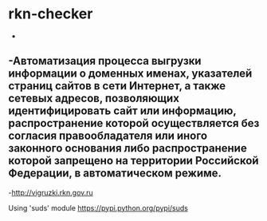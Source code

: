 # rkn-checker
 -
 -Автоматизация процесса выгрузки информации о доменных именах, указателей страниц сайтов в сети Интернет, а также сетевых адресов, позволяющих идентифицировать сайт или информацию, распространение которой осуществляется без согласия правообладателя или иного законного основания либо распространение которой запрещено на территории Российской Федерации, в автоматическом режиме.
 -
 -http://vigruzki.rkn.gov.ru

Using 'suds' module
https://pypi.python.org/pypi/suds
